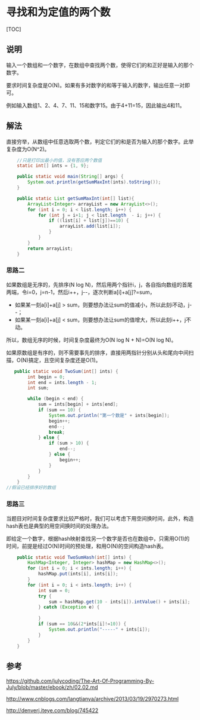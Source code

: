 # 寻找和为定值的两个数

[TOC]

## 说明

输入一个数组和一个数字，在数组中查找两个数，使得它们的和正好是输入的那个数字。

要求时间复杂度是O(N)。如果有多对数字的和等于输入的数字，输出任意一对即可。

例如输入数组1、2、4、7、11、15和数字15。由于4+11=15，因此输出4和11。

## 解法

直接穷举，从数组中任意选取两个数，判定它们的和是否为输入的那个数字。此举复杂度为O(N^2)。

```java
    //只是打印出最小的值，没有答应两个数值
	static int[] ints = {1, 9};

    public static void main(String[] args) {
        System.out.println(getSumMaxInt(ints).toString());
    }

    public static List getSumMaxInt(int[] list){
        ArrayList<Integer> arrayList = new ArrayList<>();
        for (int i = 0; i < list.length; i++) {
            for (int j = i+1; j < list.length  - i; j++) {
                if ((list[i] + list[j])==10) {
                    arrayList.add(list[i]);
                }
            }
        }
        return arrayList;
    }
```
### 思路二

如果数组是无序的，先排序(N log N)，然后用两个指针i，j，各自指向数组的首尾两端，令i=0，j=n-1，然后i++，j--，逐次判断a[i]+a[j]?=sum，

- 如果某一刻a[i]+a[j] > sum，则要想办法让sum的值减小，所以此刻i不动，j--；
- 如果某一刻a[i]+a[j] < sum，则要想办法让sum的值增大，所以此刻i++，j不动。

所以，数组无序的时候，时间复杂度最终为O(N log N + N)=O(N log N)。

如果原数组是有序的，则不需要事先的排序，直接用两指针分别从头和尾向中间扫描，O(N)搞定，且空间复杂度还是O(1)。

```java
   public static void TwoSum(int[] ints) {
        int begin = 0;
        int end = ints.length - 1;
        int sum;

        while (begin < end) {
            sum = ints[begin] + ints[end];
            if (sum == 10) {
                System.out.println("第一个数是" + ints[begin]);
                begin++;
                end--;
                break;
            } else {
                if (sum > 10) {
                    end--;
                } else {
                    begin++;
                }
            }
        }
    }
//假设已经排序好的数组
```

### 思路三

当题目对时间复杂度要求比较严格时，我们可以考虑下用空间换时间，此外，构造hash表也是典型的用空间换时间的处理办法。

即给定一个数字，根据hash映射查找另一个数字是否也在数组中，只需用O(1)的时间，前提是经过O(N)时间的预处理，和用O(N)的空间构造hash表。

```java
    public static void TwoSumHash(int[] ints) {
        HashMap<Integer, Integer> hashMap = new HashMap<>();
        for (int i = 0; i < ints.length; i++) {
            hashMap.put(ints[i], ints[i]);
        }
        for (int i = 0; i < ints.length; i++) {
            int sum = 0;
            try {
                sum = hashMap.get(10 - ints[i]).intValue() + ints[i];
            } catch (Exception e) {
               
            }
            if (sum == 10&&(2*ints[i]!=10)) {
                System.out.println("-----" + ints[i]);
            }
        }
    }
```

## 参考

https://github.com/julycoding/The-Art-Of-Programming-By-July/blob/master/ebook/zh/02.02.md

http://www.cnblogs.com/langtianya/archive/2013/03/19/2970273.html

http://denverj.iteye.com/blog/745422